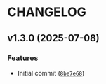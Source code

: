 # CHANGELOG

## v1.3.0 (2025-07-08)

### Features

- Initial commit
  ([`8be7e68`](https://github.com/intel/mfd-typing/commit/8be7e68844d3bc42dc3b11e556673f4460950d11))
